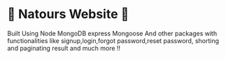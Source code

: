 # 🌲 Natours Website 🌲

Built Using Node MongoDB express Mongoose And other packages with functionalities like signup,login,forgot password,reset password, shorting and paginating result and much more !!
